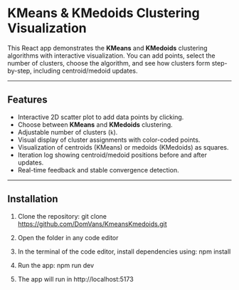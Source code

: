 # KMeans & KMedoids Clustering Visualization

This React app demonstrates the **KMeans** and **KMedoids** clustering algorithms with interactive visualization. You can add points, select the number of clusters, choose the algorithm, and see how clusters form step-by-step, including centroid/medoid updates.

---

## Features

- Interactive 2D scatter plot to add data points by clicking.
- Choose between **KMeans** and **KMedoids** clustering.
- Adjustable number of clusters (`k`).
- Visual display of cluster assignments with color-coded points.
- Visualization of centroids (KMeans) or medoids (KMedoids) as squares.
- Iteration log showing centroid/medoid positions before and after updates.
- Real-time feedback and stable convergence detection.

---

## Installation

1. Clone the repository:
   git clone https://github.com/DomVans/KmeansKmedoids.git

2. Open the folder in any code editor

3. In the terminal of the code editor, install dependencies using:
   npm install
   
4. Run the app:
   npm run dev

5. The app will run in http://localhost:5173
